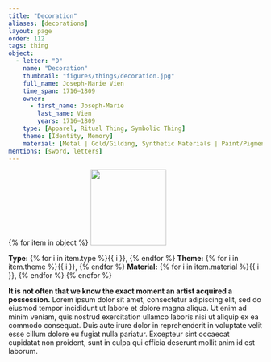 ```yaml
---
title: "Decoration"
aliases: [decorations]
layout: page
order: 112
tags: thing
object:
  - letter: "D"
    name: "Decoration"
    thumbnail: "figures/things/decoration.jpg"
    full_name: Joseph-Marie Vien
    time_span: 1716–1809
    owner:
      - first_name: Joseph-Marie
        last_name: Vien
        years: 1716–1809
    type: [Apparel, Ritual Thing, Symbolic Thing]
    theme: [Identity, Memory]
    material: [Metal | Gold/Gilding, Synthetic Materials | Paint/Pigment, Textile | Silk]
mentions: [sword, letters]
---
```


{% for item in object %}
<img src="/_assets/images/{{ item.thumbnail }}" width="150"/>

**Type:** {% for i in item.type %}{{ i }}, {% endfor %}
**Theme:** {% for i in item.theme %}{{ i }}, {% endfor %}
**Material:** {% for i in item.material %}{{ i }}, {% endfor %}
{% endfor %}

**It is not often that we know the exact moment an artist acquired a possession.** Lorem ipsum dolor sit amet, consectetur adipiscing elit, sed do eiusmod tempor incididunt ut labore et dolore magna aliqua. Ut enim ad minim veniam, quis nostrud exercitation ullamco laboris nisi ut aliquip ex ea commodo consequat. Duis aute irure dolor in reprehenderit in voluptate velit esse cillum dolore eu fugiat nulla pariatur. Excepteur sint occaecat cupidatat non proident, sunt in culpa qui officia deserunt mollit anim id est laborum.
